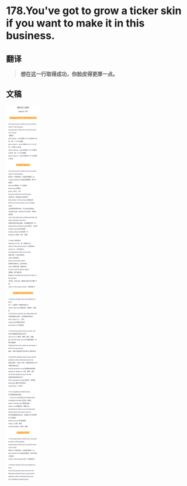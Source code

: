 # 178.You've got to grow a ticker skin if you want to make it in this business.

## 翻译

> **想在这一行取得成功，你脸皮得更厚一点。**

## 文稿

![](img/178.jpg)

